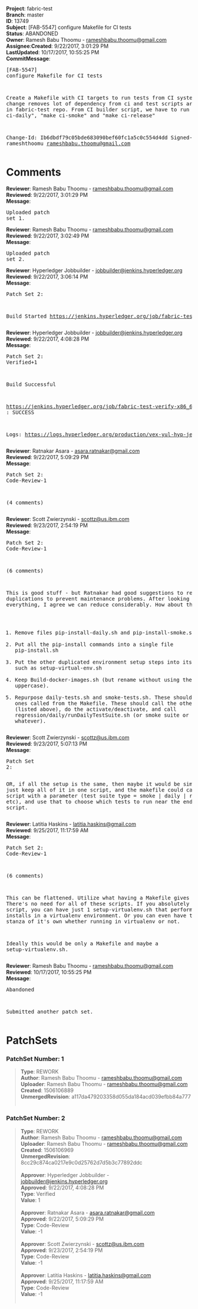 <strong>Project</strong>: fabric-test</br><strong>Branch</strong>: master<br><strong>ID</strong>: 13749<br><strong>Subject</strong>: [FAB-5547] configure Makefile for CI tests<br><strong>Status</strong>: ABANDONED<br><strong>Owner</strong>: Ramesh Babu Thoomu - rameshbabu.thoomu@gmail.com<br><strong>Assignee</strong>:<strong>Created</strong>: 9/22/2017, 3:01:29 PM<br><strong>LastUpdated</strong>: 10/17/2017, 10:55:25 PM<br><strong>CommitMessage</strong>:<br><pre>[FAB-5547] configure Makefile for CI tests

Create a Makefile with CI targets to run tests from CI system.
this change removes lot of dependency from ci and test scripts are
maintained in fabric-test repo. From CI builder script, we have to
run "make ci-daily", "make ci-smoke" and "make ci-release"

Change-Id: Ib6dbdf79c05bde683090bef60fc1a5c0c554d4dd
Signed-off-by: rameshthoomu <rameshbabu.thoomu@gmail.com>
</pre><h1>Comments</h1><strong>Reviewer</strong>: Ramesh Babu Thoomu - rameshbabu.thoomu@gmail.com<br><strong>Reviewed</strong>: 9/22/2017, 3:01:29 PM<br><strong>Message</strong>: <pre>Uploaded patch set 1.</pre><strong>Reviewer</strong>: Ramesh Babu Thoomu - rameshbabu.thoomu@gmail.com<br><strong>Reviewed</strong>: 9/22/2017, 3:02:49 PM<br><strong>Message</strong>: <pre>Uploaded patch set 2.</pre><strong>Reviewer</strong>: Hyperledger Jobbuilder - jobbuilder@jenkins.hyperledger.org<br><strong>Reviewed</strong>: 9/22/2017, 3:06:14 PM<br><strong>Message</strong>: <pre>Patch Set 2:

Build Started https://jenkins.hyperledger.org/job/fabric-test-verify-x86_64/76/</pre><strong>Reviewer</strong>: Hyperledger Jobbuilder - jobbuilder@jenkins.hyperledger.org<br><strong>Reviewed</strong>: 9/22/2017, 4:08:28 PM<br><strong>Message</strong>: <pre>Patch Set 2: Verified+1

Build Successful 

https://jenkins.hyperledger.org/job/fabric-test-verify-x86_64/76/ : SUCCESS

Logs: https://logs.hyperledger.org/production/vex-yul-hyp-jenkins-1/fabric-test-verify-x86_64/76</pre><strong>Reviewer</strong>: Ratnakar Asara - asara.ratnakar@gmail.com<br><strong>Reviewed</strong>: 9/22/2017, 5:09:29 PM<br><strong>Message</strong>: <pre>Patch Set 2: Code-Review-1

(4 comments)</pre><strong>Reviewer</strong>: Scott Zwierzynski - scottz@us.ibm.com<br><strong>Reviewed</strong>: 9/23/2017, 2:54:19 PM<br><strong>Message</strong>: <pre>Patch Set 2: Code-Review-1

(6 comments)

This is good stuff - but Ratnakar had good suggestions to reduce duplications to prevent maintenance problems. After looking at everything, I agree we can reduce considerably. How about this:

1. Remove files pip-install-daily.sh and pip-install-smoke.sh
2. Put all the pip-install commands into a single file pip-install.sh
3. Put the other duplicated environment setup steps into its own file such as setup-virtual-env.sh
4. Keep Build-docker-images.sh (but rename without using the uppercase).
5. Repurpose daily-tests.sh and smoke-tests.sh. These should be the ones called from the Makefile. These should call the other helper files (listed above), do the activate/deactivate, and call regression/daily/runDailyTestSuite.sh (or smoke suite or whatever).</pre><strong>Reviewer</strong>: Scott Zwierzynski - scottz@us.ibm.com<br><strong>Reviewed</strong>: 9/23/2017, 5:07:13 PM<br><strong>Message</strong>: <pre>Patch Set 2:

OR, if all the setup is the same, then maybe it would be simpler to just keep all of it in one script, and the makefile could call that script with a parameter (test suite type = smoke | daily | regression | etc), and use that to choose which tests to run near the end of the script.</pre><strong>Reviewer</strong>: Latitia Haskins - latitia.haskins@gmail.com<br><strong>Reviewed</strong>: 9/25/2017, 11:17:59 AM<br><strong>Message</strong>: <pre>Patch Set 2: Code-Review-1

(6 comments)

This can be flattened. Utilize what having a Makefile gives you. There's no need for all of these scripts. If you absolutely want a script, you can have just 1 setup-virtualenv.sh that performs pip installs in a virtualenv environment. Or you can even have that in a stanza of it's own whether running in virtualenv or not. 

Ideally this would be only a Makefile and maybe a setup-virtualenv.sh.</pre><strong>Reviewer</strong>: Ramesh Babu Thoomu - rameshbabu.thoomu@gmail.com<br><strong>Reviewed</strong>: 10/17/2017, 10:55:25 PM<br><strong>Message</strong>: <pre>Abandoned

Submitted another patch set.</pre><h1>PatchSets</h1><h3>PatchSet Number: 1</h3><blockquote><strong>Type</strong>: REWORK<br><strong>Author</strong>: Ramesh Babu Thoomu - rameshbabu.thoomu@gmail.com<br><strong>Uploader</strong>: Ramesh Babu Thoomu - rameshbabu.thoomu@gmail.com<br><strong>Created</strong>: 1506106889<br><strong>UnmergedRevision</strong>: a117da479203358d055da184acd039efbb84a777<br><br></blockquote><h3>PatchSet Number: 2</h3><blockquote><strong>Type</strong>: REWORK<br><strong>Author</strong>: Ramesh Babu Thoomu - rameshbabu.thoomu@gmail.com<br><strong>Uploader</strong>: Ramesh Babu Thoomu - rameshbabu.thoomu@gmail.com<br><strong>Created</strong>: 1506106969<br><strong>UnmergedRevision</strong>: 8cc29c874ca0217e9c0d25762d7d5b3c77892ddc<br><br><strong>Approver</strong>: Hyperledger Jobbuilder - jobbuilder@jenkins.hyperledger.org<br><strong>Approved</strong>: 9/22/2017, 4:08:28 PM<br><strong>Type</strong>: Verified<br><strong>Value</strong>: 1<br><br><strong>Approver</strong>: Ratnakar Asara - asara.ratnakar@gmail.com<br><strong>Approved</strong>: 9/22/2017, 5:09:29 PM<br><strong>Type</strong>: Code-Review<br><strong>Value</strong>: -1<br><br><strong>Approver</strong>: Scott Zwierzynski - scottz@us.ibm.com<br><strong>Approved</strong>: 9/23/2017, 2:54:19 PM<br><strong>Type</strong>: Code-Review<br><strong>Value</strong>: -1<br><br><strong>Approver</strong>: Latitia Haskins - latitia.haskins@gmail.com<br><strong>Approved</strong>: 9/25/2017, 11:17:59 AM<br><strong>Type</strong>: Code-Review<br><strong>Value</strong>: -1<br><br></blockquote>